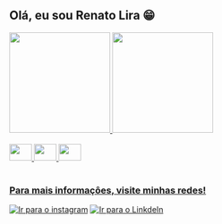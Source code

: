 ## Olá, eu sou Renato Lira 😁

 <div>
   <a href="https://github.com/Lira-11">
   <img height="180em" src="https://github-readme-stats.vercel.app/api?username=Lira-11&show_icons=true&theme=tokyonight&include_all_commits=true&count_private=true"/>
   <img height="180em" src="https://github-readme-stats.vercel.app/api/top-langs/?username=Lira-11&layout=compact&langs_count=6&theme=tokyonight"/>
</div>
    
<div style="display: inline_block"><br>
 


<img height="30" width="40" src="https://cdn.jsdelivr.net/gh/devicons/devicon@latest/icons/javascript/javascript-original.svg" />
          
<img height="30" width="40" src="https://cdn.jsdelivr.net/gh/devicons/devicon@latest/icons/html5/html5-original.svg" />

<img height="30" width="40"  src="https://cdn.jsdelivr.net/gh/devicons/devicon@latest/icons/css3/css3-original.svg" />
          
          
          
                
          
          
</div>
 
<br>
 
### Para mais informaçôes, visite minhas redes!
 
<div> 
<a href="https://instagram.com/renatolira__" target="_blank"><img src="https://img.shields.io/badge/-Instagram-%23E4405F?style=for-the-badge&logo=instagram&logoColor=white" title="Ir para o instagram" target="_blank"></a>
 <a href="https://www.linkedin.com/in/renato-lira-921617286/" target="_blank"><img src="https://img.shields.io/badge/-LinkedIn-%230077B5?style=for-the-badge&logo=linkedin&logoColor=white" title="Ir para o LinkdeIn"target="_blank"></a>
</div>
